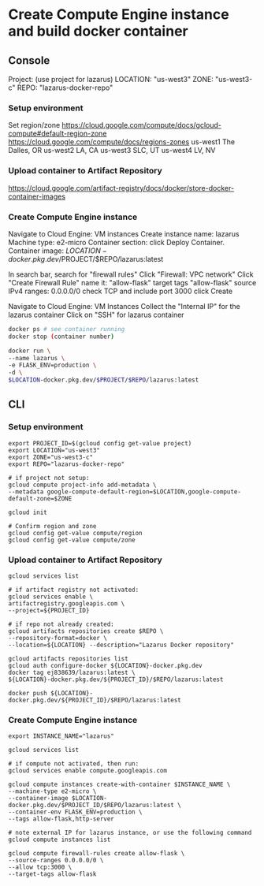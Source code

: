 # Create Compute Engine instance and build docker container

## Console
Project: (use project for lazarus)
LOCATION: "us-west3"
ZONE: "us-west3-c"
REPO: "lazarus-docker-repo"

### Setup environment
Set region/zone
https://cloud.google.com/compute/docs/gcloud-compute#default-region-zone
https://cloud.google.com/compute/docs/regions-zones
us-west1 The Dalles, OR
us-west2 LA, CA
us-west3 SLC, UT
us-west4 LV, NV

### Upload container to Artifact Repository
https://cloud.google.com/artifact-registry/docs/docker/store-docker-container-images

### Create Compute Engine instance
Navigate to Cloud Engine: VM instances
Create instance
name: lazarus
Machine type: e2-micro
Container section: click Deploy Container. 
Container image:
$LOCATION-docker.pkg.dev/$PROJECT/$REPO/lazarus:latest

In search bar, search for "firewall rules"
Click "Firewall: VPC network"
Click "Create Firewall Rule"
name it: "allow-flask"
target tags "allow-flask"
source IPv4 ranges: 0.0.0.0/0
check TCP and include port 3000
click Create

Navigate to Cloud Engine: VM Instances
Collect the "Internal IP" for the lazarus container
Click on "SSH" for lazarus container

```sh
docker ps # see container running
docker stop (container number)

docker run \
--name lazarus \
-e FLASK_ENV=production \
-d \
$LOCATION-docker.pkg.dev/$PROJECT/$REPO/lazarus:latest
```

## CLI

### Setup environment
```shell
export PROJECT_ID=$(gcloud config get-value project)
export LOCATION="us-west3"
export ZONE="us-west3-c"
export REPO="lazarus-docker-repo"

# if project not setup:
gcloud compute project-info add-metadata \
--metadata google-compute-default-region=$LOCATION,google-compute-default-zone=$ZONE

gcloud init   

# Confirm region and zone
gcloud config get-value compute/region
gcloud config get-value compute/zone
```

### Upload container to Artifact Repository
```shell
gcloud services list

# if artifact registry not activated:
gcloud services enable \
artifactregistry.googleapis.com \
--project=${PROJECT_ID}

# if repo not already created:
gcloud artifacts repositories create $REPO \
--repository-format=docker \
--location=${LOCATION} --description="Lazarus Docker repository"

gcloud artifacts repositories list
gcloud auth configure-docker ${LOCATION}-docker.pkg.dev
docker tag ej838639/lazarus:latest \
${LOCATION}-docker.pkg.dev/${PROJECT_ID}/$REPO/lazarus:latest

docker push ${LOCATION}-docker.pkg.dev/${PROJECT_ID}/$REPO/lazarus:latest

```

### Create Compute Engine instance
```shell
export INSTANCE_NAME="lazarus"

gcloud services list

# if compute not activated, then run:
gcloud services enable compute.googleapis.com 

gcloud compute instances create-with-container $INSTANCE_NAME \
--machine-type e2-micro \
--container-image $LOCATION-docker.pkg.dev/$PROJECT_ID/$REPO/lazarus:latest \
--container-env FLASK_ENV=production \
--tags allow-flask,http-server

# note external IP for lazarus instance, or use the following command
gcloud compute instances list

gcloud compute firewall-rules create allow-flask \
--source-ranges 0.0.0.0/0 \
--allow tcp:3000 \
--target-tags allow-flask
```
